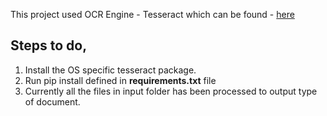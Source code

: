This project used OCR Engine - Tesseract which can be found - [here](https://tesseract-ocr.github.io/)

## Steps to do,
1. Install the OS specific tesseract package.
2. Run pip install defined in **requirements.txt** file
3. Currently all the files in input folder has been processed to output type of document.
